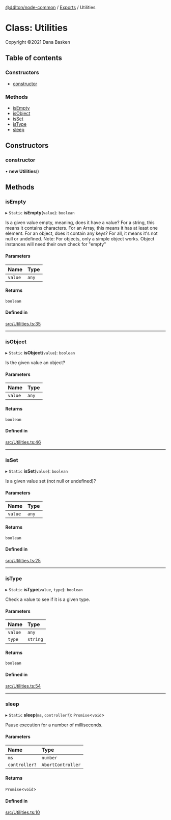 [@d4lton/node-common](../README.md) / [Exports](../modules.md) / Utilities

# Class: Utilities

Copyright ©2021 Dana Basken

## Table of contents

### Constructors

- [constructor](Utilities.md#constructor)

### Methods

- [isEmpty](Utilities.md#isempty)
- [isObject](Utilities.md#isobject)
- [isSet](Utilities.md#isset)
- [isType](Utilities.md#istype)
- [sleep](Utilities.md#sleep)

## Constructors

### constructor

• **new Utilities**()

## Methods

### isEmpty

▸ `Static` **isEmpty**(`value`): `boolean`

Is a given value empty, meaning, does it have a value? For a string, this means it contains characters. For an
Array, this means it has at least one element. For an object, does it contain any keys? For all, it means it's
not null or undefined.
Note: For objects, only a simple object works. Object instances will need their own check for "empty"

#### Parameters

| Name | Type |
| :------ | :------ |
| `value` | `any` |

#### Returns

`boolean`

#### Defined in

[src/Utilities.ts:35](https://github.com/d4lton/node-common/blob/22c7b35/src/Utilities.ts#L35)

___

### isObject

▸ `Static` **isObject**(`value`): `boolean`

Is the given value an object?

#### Parameters

| Name | Type |
| :------ | :------ |
| `value` | `any` |

#### Returns

`boolean`

#### Defined in

[src/Utilities.ts:46](https://github.com/d4lton/node-common/blob/22c7b35/src/Utilities.ts#L46)

___

### isSet

▸ `Static` **isSet**(`value`): `boolean`

Is a given value set (not null or undefined)?

#### Parameters

| Name | Type |
| :------ | :------ |
| `value` | `any` |

#### Returns

`boolean`

#### Defined in

[src/Utilities.ts:25](https://github.com/d4lton/node-common/blob/22c7b35/src/Utilities.ts#L25)

___

### isType

▸ `Static` **isType**(`value`, `type`): `boolean`

Check a value to see if it is a given type.

#### Parameters

| Name | Type |
| :------ | :------ |
| `value` | `any` |
| `type` | `string` |

#### Returns

`boolean`

#### Defined in

[src/Utilities.ts:54](https://github.com/d4lton/node-common/blob/22c7b35/src/Utilities.ts#L54)

___

### sleep

▸ `Static` **sleep**(`ms`, `controller?`): `Promise`<`void`\>

Pause execution for a number of milliseconds.

#### Parameters

| Name | Type |
| :------ | :------ |
| `ms` | `number` |
| `controller?` | `AbortController` |

#### Returns

`Promise`<`void`\>

#### Defined in

[src/Utilities.ts:10](https://github.com/d4lton/node-common/blob/22c7b35/src/Utilities.ts#L10)
